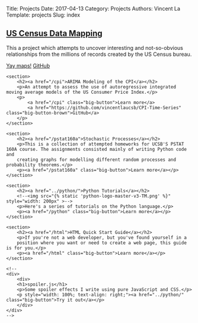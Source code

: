 Title: Projects
Date: 2017-04-13
Category: Projects
Authors: Vincent La
Template: projects
Slug: index

<div id="projects" class="grid-container-nx3">
    <section>
        <h2><a href="/census/">US Census Data Mapping</a></h2>
        <p>This a project which attempts to uncover interesting and not-so-obvious
        relationships from the millions of records created by the US Census bureau.
        </p>
        <p>
            <a href="/census" class="big-button">Yay maps!</a>
            <a href="https://github.com/vincentlaucsb/Census-2010" class="big-button-brown">GitHub</a>
        </p>
    </section>
    
    <section>
        <h2><a href="/cpi">ARIMA Modeling of the CPI</a></h2>
        <p>An attempt to assess the use of autoregressive integrated moving average models of the US Consumer Price Index.</p>
        <p>
            <a href="/cpi" class="big-button">Learn more</a>
            <a href="https://github.com/vincentlaucsb/CPI-Time-Series" class="big-button-brown">GitHub</a>
        </p>
    </section>
        
    <section>
        <h2><a href="/pstat160a">Stochastic Processes</a></h2>
        <p>This is a collection of attempted homeworks for UCSB'S PSTAT 160A course. The assignments consisted mainly of writing Python code and 
        creating graphs for modelling different random processes and probability theorems.</p>
        <p><a href="/pstat160a" class="big-button">Learn more</a></p>
    </section>
    
    <section>
        <h2><a href="../python/">Python Tutorials</a></h2>
        <!--<img src="{% static 'python-logo-master-v3-TM.png' %}" style="width: 200px" >-->
        <p>Here's a series of tutorials on the Python language.</p>
        <p><a href="/python" class="big-button">Learn more</a></p>
    </section>
    
    <section>
        <h2><a href="/html">HTML Quick Start Guide</a></h2>
        <p>If you're not a web developer, but you've found yourself in a 
        position where you want or need to create a web page, this guide is for you.</p>
        <p><a href="/html" class="big-button">Learn more</a></p>
    </section>
    
    <!--
    <div>
        <div>
        <h1>spoiler.js</h1>
        <p>Some spoiler effects I write using pure JavaScript and CSS.</p>
        <p style="width: 100%; text-align: right;"><a href="../python/" class="big-button">Try it out</a></p>
        </div>
    </div>
    -->
</div>